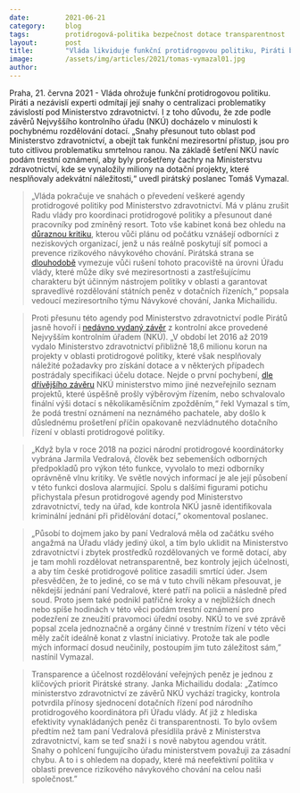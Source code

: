 ```yaml
---
date:         2021-06-21
category:     blog
tags:         protidrogová-politika bezpečnost dotace transparentnost
layout:       post
title:        "Vláda likviduje funkční protidrogovou politiku, Piráti bojují za její záchranu. Podávají i trestní oznámení na pochybné dotace za miliony"
image:        /assets/img/articles/2021/tomas-vymazal01.jpg
author:       
---
```


Praha, 21. června 2021 - Vláda ohrožuje funkční protidrogovou politiku. Piráti a nezávislí experti odmítají její snahy o centralizaci problematiky závislostí pod Ministerstvo zdravotnictví. I z toho důvodu, že zde podle závěrů Nejvyššího kontrolního úřadu (NKÚ) docházelo v minulosti k pochybnému rozdělování dotací. „Snahy přesunout tuto oblast pod Ministerstvo zdravotnictví, a obejít tak funkční meziresortní přístup, jsou pro tuto citlivou problematiku smrtelnou ranou. Na základě šetření NKÚ navíc podám trestní oznámení, aby byly prošetřeny čachry na Ministerstvu zdravotnictví, kde se vynaložily miliony na dotační projekty, které nesplňovaly adekvátní náležitosti,“ uvedl pirátský poslanec Tomáš Vymazal.


> „Vláda pokračuje ve snahách o převedení veškeré agendy protidrogové politiky pod Ministerstvo zdravotnictví. Má v plánu zrušit Radu vlády pro koordinaci protidrogové politiky a přesunout dané pracovníky pod zmíněný resort. Toto vše kabinet koná bez ohledu na [důraznou kritiku](https://www.zdravotnickydenik.cz/2021/06/urad-vlady-se-chce-zbavit-protidrogove-agendy-spinava-hra-bouri-se-odbornici-destrukce-pred-volbami-dodava-opozice/), kterou vůči plánu od počátku vznášejí odborníci z neziskových organizací, jenž u nás reálně poskytují síť pomoci a prevence rizikového návykového chování. Pirátská strana se [dlouhodobě](https://www.pirati.cz/tiskove-zpravy/krize-protidrogovy-urad-pod-ministerstvo.html) vymezuje vůči rušení tohoto pracoviště na úrovni Úřadu vlády, které může díky své meziresortnosti a zastřešujícímu charakteru být účinným nástrojem politiky v oblasti a garantovat spravedlivé rozdělování státních peněz v dotačních řízeních,“ popsala vedoucí meziresortního týmu Návykové chování, Janka Michailidu.


> Proti přesunu této agendy pod Ministerstvo zdravotnictví podle Pirátů jasně hovoří i [nedávno vydaný závěr](https://www.nku.cz/cz/pro-media/tiskove-zpravy/protidrogova-politika-statu:-dotace-provazely-chyby-i-netransparentni-postupy--cile-se-zcela-splnit-nepodarilo-id11859/) z kontrolní akce provedené Nejvyšším kontrolním úřadem (NKÚ). „V období let 2016 až 2019 vydalo Ministerstvo zdravotnictví přibližně 18,6 milionu korun na projekty v oblasti protidrogové politiky, které však nesplňovaly náležité požadavky pro získání dotace a v některých případech postrádaly specifikaci účelu dotace. Nejde o první pochybení, [dle dřívějšího závěru](https://www.nku.cz/assets/kon-zavery/K12025.pdf) NKÚ ministerstvo mimo jiné nezveřejnilo seznam projektů, které úspěšně prošly výběrovým řízením, nebo schvalovalo finální výši dotací s několikaměsíčním zpožděním,“ řekl Vymazal s tím, že podá trestní oznámení na neznámého pachatele, aby došlo k důslednému prošetření příčin opakovaně nezvládnutého dotačního řízení v oblasti protidrogové politiky.


> „Když byla v roce 2018 na pozici národní protidrogové koordinátorky vybrána Jarmila Vedralová, člověk bez sebemenších odborných předpokladů pro výkon této funkce, vyvolalo to mezi odborníky oprávněně vlnu kritiky. Ve světle nových informací je ale její působení v této funkci doslova alarmující. Spolu s dalšími figurami potichu přichystala přesun protidrogové agendy pod Ministerstvo zdravotnictví, tedy na úřad, kde kontrola NKÚ jasně identifikovala kriminální jednání při přidělování dotací,” okomentoval poslanec.


> „Působí to dojmem jako by paní Vedralová měla od začátku svého angažmá na Úřadu vlády jediný úkol, a tím bylo uklidit na Ministerstvo zdravotnictví i zbytek prostředků rozdělovaných ve formě dotací, aby je tam mohli rozdělovat netransparentně, bez kontroly jejich účelnosti, a aby tím české protidrogové politice zasadili smrtící úder. Jsem přesvědčen, že to jediné, co se má v tuto chvíli někam přesouvat, je někdejší jednání paní Vedralové, které patří na policii a následně před soud. Proto jsem také podnikl patřičné kroky a v nejbližších dnech nebo spíše hodinách v této věci podám trestní oznámení pro podezření ze zneužití pravomoci úřední osoby. NKÚ to ve své zprávě popsal zcela jednoznačně a orgány činné v trestním řízení v této věci měly začít ideálně konat z vlastní iniciativy. Protože tak ale podle mých informací dosud neučinily, postoupím jim tuto záležitost sám,” nastínil Vymazal.


> Transparence a účelnost rozdělování veřejných peněz je jednou z klíčových priorit Pirátské strany. Janka Michailidu dodala: „Zatímco ministerstvo zdravotnictví ze závěrů NKÚ vychází tragicky, kontrola potvrdila přínosy sjednocení dotačních řízení pod národního protidrogového koordinátora při Úřadu vlády. Ať již z hlediska efektivity vynakládaných peněz či transparentnosti. To bylo ovšem předtím než tam paní Vedralová přesídlila právě z Ministerstva zdravotnictví, kam se teď snaží i s nově nabytou agendou vrátit. Snahy o pohlcení fungujícího úřadu ministerstvem považuji za zásadní chybu. A to i s ohledem na dopady, které má neefektivní politika v oblasti prevence rizikového návykového chování na celou naši společnost.”
